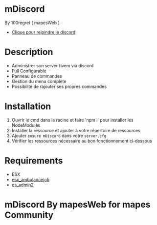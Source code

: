 # mDiscord

By 100regret ( mapesWeb )

- [Clique pour rejoindre le discord](https://discord.gg/mapesWeb)



# Description

- Administrer son server fivem via discord
- Full Configurable
- Panneau de commandes
- Gestion du menu complète
- Possibilité de rajouter ses propres commandes

# Installation

1. Ouvrir le cmd dans la racine et faire 'npm i' pour installer les NodeModules
2. Installer la ressource et ajouter à votre répertoire de ressources
3. Ajouter `ensure mDiscord` dans votre `server.cfg`
4. Vérifier les ressources nécessaire au bon fonctionnement ci-dessous


# Requirements

- ESX
- [esx_ambulancejob](https://github.com/cedricalpatch/fxserver-esx_ambulancejob)
- [es_admin2](https://github.com/NayteeDev/es_admin2)


# mDiscord By mapesWeb for mapes Community



